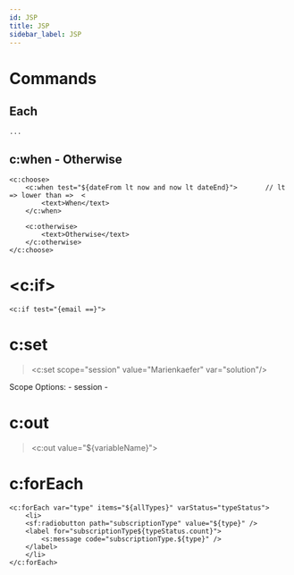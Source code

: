 ```yaml
---
id: JSP
title: JSP
sidebar_label: JSP
---
```


# Commands


## Each

    ...

## c:when - Otherwise

    <c:choose>
        <c:when test="${dateFrom lt now and now lt dateEnd}">       // lt => lower than =>  <
            <text>When</text>
        </c:when>

        <c:otherwise>
            <text>Otherwise</text>
        </c:otherwise>
    </c:choose>

# <c:if>

    <c:if test="{email ==}">

# c:set

> <c:set scope="session" value="Marienkaefer" var="solution"/>

Scope Options:
    - session
    - 
    

# c:out

> <c:out value="${variableName}">

# c:forEach

    <c:forEach var="type" items="${allTypes}" varStatus="typeStatus">
        <li>
        <sf:radiobutton path="subscriptionType" value="${type}" />
        <label for="subscriptionType${typeStatus.count}">
            <s:message code="subscriptionType.${type}" />
        </label>
        </li>
    </c:forEach>